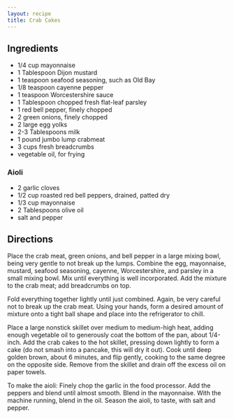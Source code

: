 ```yaml
---
layout: recipe
title: Crab Cakes
---
```


## Ingredients

* 1/4 cup mayonnaise
* 1 Tablespoon Dijon mustard
* 1 teaspoon seafood seasoning, such as Old Bay
* 1/8 teaspoon cayenne pepper
* 1 teaspoon Worcestershire sauce
* 1 Tablespoon chopped fresh flat-leaf parsley
* 1 red bell pepper, finely chopped
* 2 green onions, finely chopped
* 2 large egg yolks
* 2-3 Tablespoons milk
* 1 pound jumbo lump crabmeat
* 3 cups fresh breadcrumbs
* vegetable oil, for frying

### Aioli

* 2 garlic cloves
* 1/2 cup roasted red bell peppers, drained, patted dry
* 1/3 cup mayonnaise
* 2 Tablespoons olive oil
* salt and pepper

## Directions

Place the crab meat, green onions, and bell pepper in a large mixing
bowl, being very gentle to not break up the lumps. Combine the egg,
mayonnaise, mustard, seafood seasoning, cayenne, Worcestershire, and
parsley in a small mixing bowl. Mix until everything is well
incorporated. Add the mixture to the crab meat; add breadcrumbs on top.

Fold everything together lightly until just combined. Again, be very
careful not to break up the crab meat. Using your hands, form a desired
amount of mixture onto a tight ball shape and place into the
refrigerator to chill.

Place a large nonstick skillet over medium to medium-high heat, adding
enough vegetable oil to generously coat the bottom of the pan, about
1/4-inch. Add the crab cakes to the hot skillet, pressing down lightly
to form a cake (do not smash into a pancake, this will dry it out). Cook
until deep golden brown, about 6 minutes, and flip gently, cooking to
the same degree on the opposite side. Remove from the skillet and drain
off the excess oil on paper towels.

To make the aioli: Finely chop the garlic in the food processor. Add the
peppers and blend until almost smooth. Blend in the mayonnaise. With the
machine running, blend in the oil. Season the aioli, to taste, with salt
and pepper.
